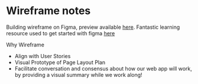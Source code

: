 # Wireframe notes 
Building wireframe on Figma, preview available [here](https://www.figma.com/file/kgK5BTktvWPQlRqK9b30jJ/Lighthouse-Marketplace?node-id=7%3A5).
Fantastic learning resource used to get started with figma [here](https://www.youtube.com/watch?v=Gu1so3pz4bA)

Why Wireframe
- Align with User Stories
- Visual Prototype of Page Layout Plan
- Facilitate conversation and consensus about how our web app will work, by providing a visual summary while we work along! 
